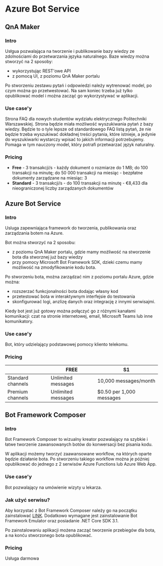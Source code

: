 # Azure Bot Service

## QnA Maker

### Intro
Usłgua pozwalająca na tworzenie i publikowanie bazy wiedzy ze zdolnościami do przetwarzania języka naturalnego. Baze wiedzy można stworzyć na 2 sposoby:
- wykorzystując REST'owe API
- z pomocą UI, z poziomu QnA Maker portalu

Po stworzeniu zestawu pytań i odpowiedzi należy wytrenować model, po czym można go przetwestować. Na sam koniec trzeba już tylko opublikować model i można zacząć go wykorzystywać w aplikacji.


### Use case'y
Strona FAQ dla nowych studentów wydziału elektrycznego Politechniki Warszawskiej. Strona będzie miała możliwość wyszukiwania pytań z bazy wiedzy. Będzie to o tyle lepsze od standardowego FAQ listą pytań, że nie będzie trzeba wyszukiwać dokładnej treści pytania, które istnieje, a jedynie do wyszukiwarki wystarczy wpisać to jakich informacji potrzebujemy. Pomaga w tym nauczony model, który potrafi przetwarzać język naturalny.


### Pricing
- **Free** -  3 transakcji/s - każdy dokument o rozmiarze do 1 MB; do 100 transakcji na minutę; do 50 000 transakcji na miesiąc - bezpłatne dokumenty zarządzane na miesiąc: 3
- **Standard** - 3 transakcji/s - do 100 transakcji na minutę - €8,433 dla nieograniczonej liczby zarządzanych dokumentów


## Azure Bot Service

### Intro
Usluga zapewniająca framework do tworzenia, publikowania oraz zarządzania botem na Azure. 

Bot można stworzyć na 2 sposobu:
- z poziomu QnA Maker portalu, gdzie mamy możliwość na stworzenie bota dla stworznej już bazy wiedzy
- przy pomocy Microsoft Bot Framework SDK, dzieki czemu mamy możliwość na zmodyfikowanie kodu bota.

Po stworzeniu bota, można zarządzać nim z poziomu portalu Azure, gdzie można:
- rozszerzać funkcjonalności bota dodając własny kod
- przetestować bota w interaktywnym interfejsie do testowania
- skonfigurować logi, anzlizę danych oraz integrację z innymi serwisajmi.

Kiedy bot jest już gotowy można połączyć go z różnymi kanałami komunikacji:
czat na stronie internetowej, email, Microsoft Teams lub inne komunikatory.


### Use case'y
Bot, który udzielający podstawowej pomocy kliento telekomu.


### Pricing
|   | FREE | S1 |
|---|---|---|
| Standard channels | Unlimited messages | 10,000 messages/month |
| Premium channels | Unlimited messages | $0.50 per 1,000 messages |



## Bot Framework Composer

### Intro
Bot Framework Composer to wizualny kreator pozwalający na szybkie i łatwe tworzenie zawansowanych botów do konwersacji bez pisania kodu.

W aplikacji możemy tworzyć zaawansowane workflow, na których oparte będzie działanie bota. Po stworzeniu takiego workflow można je później opublikować do jednego z 2 serwisów Azure Functions lub Azure Web App. 

### Use case'y
Bot pozwalający na umówienie wizyty u lekarza.

### Jak użyć serwisu?
Aby korzystać z Bot Framework Composer należy go na początku zainstalować [LINK](https://aka.ms/bf-composer-download-win).
Dodatkowo wymagane jest zainstalowanie Bot Framework Emulator oraz posiadanie .NET Core SDK 3.1.

Po zainstalowaniu aplikacji możena zacząć tworzenie przebiegów dla bota, a na konću stworzonego bota opublikować.

### Pricing

Usługa darmowa